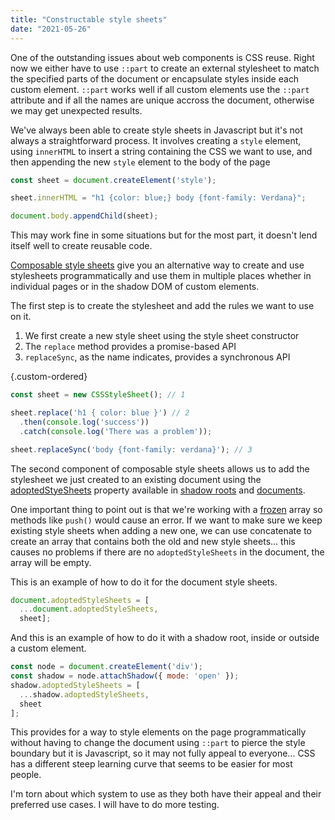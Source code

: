 ```yaml
---
title: "Constructable style sheets"
date: "2021-05-26"
---
```


One of the outstanding issues about web components is CSS reuse. Right now we either have to use `::part` to create an external stylesheet to match the specified parts of the document or encapsulate styles inside each custom element. `::part` works well if all custom elements use the `::part` attribute and if all the names are unique accross the document, otherwise we may get unexpected results.

We've always been able to create style sheets in Javascript but it's not always a straightforward process. It involves creating a `style` element, using `innerHTML` to insert a string containing the CSS we want to use, and then appending the new `style` element to the body of the page

```js
const sheet = document.createElement('style');

sheet.innerHTML = "h1 {color: blue;} body {font-family: Verdana}";

document.body.appendChild(sheet);
```

This may work fine in some situations but for the most part, it doesn't lend itself well to create reusable code.

[Composable style sheets](https://developers.google.com/web/updates/2019/02/constructable-stylesheets) give you an alternative way to create and use stylesheets programmatically and use them in multiple places whether in individual pages or in the shadow DOM of custom elements.

The first step is to create the stylesheet and add the rules we want to use on it.

1. We first create a new style sheet using the style sheet constructor
2. The `replace` method provides a promise-based API
3. `replaceSync`, as the name indicates, provides a synchronous API

{.custom-ordered}

```js
const sheet = new CSSStyleSheet(); // 1

sheet.replace('h1 { color: blue }') // 2
  .then(console.log('success'))
  .catch(console.log('There was a problem'));

sheet.replaceSync('body {font-family: verdana}'); // 3
```

The second component of composable style sheets allows us to add the stylesheet we just created to an existing document using the [adoptedStyeSheets](https://wicg.github.io/construct-stylesheets/#using-constructed-stylesheets) property available in [shadow roots](https://developer.mozilla.org/en-US/docs/Web/Web_Components/Using_shadow_DOM) and [documents](https://developer.mozilla.org/en/docs/Web/API/Document).

One important thing to point out is that we're working with a [frozen](https://developer.mozilla.org/en-US/docs/Web/JavaScript/Reference/Global_Objects/Object/freeze) array so methods like `push()` would cause an error. If we want to make sure we keep existing style sheets when adding a new one, we can use concatenate to create an array that contains both the old and new style sheets... this causes no problems if there are no `adoptedStyleSheets` in the document, the array will be empty.

This is an example of how to do it for the document style sheets.

```js
document.adoptedStyleSheets = [
  ...document.adoptedStyleSheets,
  sheet];
```

And this is an example of how to do it with a shadow root, inside or outside a custom element.

```js
const node = document.createElement('div');
const shadow = node.attachShadow({ mode: 'open' });
shadow.adoptedStyleSheets = [
  ...shadow.adoptedStyleSheets,
  sheet
];
```

This provides for a way to style elements on the page programmatically without having to change the document using `::part` to pierce the style boundary but it is Javascript, so it may not fully appeal to everyone... CSS has a different steep learning curve that seems to be easier for most people.

I'm torn about which system to use as they both have their appeal and their preferred use cases. I will have to do more testing.
